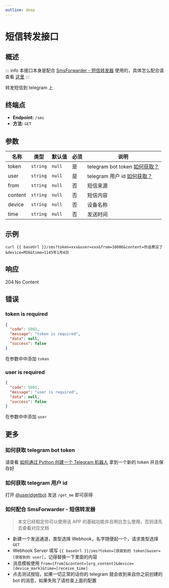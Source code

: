 ```yaml
---
outline: deep
---
```


<script setup>
import { baseUrl } from '../baseurl'
</script>

<style>
th {
  white-space: nowrap;
}
</style>

# 短信转发接口

## 概述

::: info
本接口本身是配合 [SmsForwarder - 短信转发器](https://github.com/pppscn/SmsForwarder) 使用的，具体怎么配合请查看 [这里](#更多)
:::

转发短信到 telegram 上

## 终端点

- **Endpoint:** `/sms`
- **方法:** `GET`

## 参数

| 名称    | 类型     | 默认值 | 必须 | 说明                                   |
| ------- | -------- | ------ | ---- | -------------------------------------- |
| token   | `string` | `null` | 是   | telegram bot token [如何获取？](#更多) |
| user    | `string` | `null` | 是   | telegram 用户 id [如何获取？](#更多)   |
| from    | `string` | `null` | 否   | 短信来源                               |
| content | `string` | `null` | 否   | 短信内容                               |
| device  | `string` | `null` | 否   | 设备名称                               |
| time    | `string` | `null` | 否   | 发送时间                               |

## 示例

```curl-vue
curl {{ baseUrl }}/sms?token=xxx&user=xxx&from=10086&content=你话费没了&device=MI6&time=1145年1月4日
```

## 响应

204 No Content

## 错误

### token is required

```json
{
  "code": 5001,
  "message": "token is required",
  "data": null,
  "success": false
}
```

在参数中中添加 `token`

### user is required

```json
{
  "code": 5001,
  "message": "user is required",
  "data": null,
  "success": false
}
```

在参数中中添加 `user`

## 更多

### 如何获取 telegram bot token

请查看 [如何通过 Python 创建一个 Telegram 机器人](https://www.freecodecamp.org/chinese/news/how-to-create-a-telegram-bot-using-python/) 拿到一个新的 token 并且保存好

### 如何获取 telegram 用户 id

打开 [@useridgetbot](https://t.me/useridgetbot) 发送 `/get_me` 即可获得

### 如何配合 SmsForwarder - 短信转发器

> 本文已经假定你可以使用该 APP 的基础功能并且明白怎么使用，否则请先去查看对应文档

- 新建一个发送通道，类型选择 Webhook，名字随便起一个，请求类型选择 `GET`
- Webhook Server 填写 `{{ baseUrl }}/sms?token=[获取到的 token]&user=[获取到的 user]`，记得替换一下里面的内容
- 消息模板使用 `from=[from]&content=[org_content]&device=[device_mark]&time=[receive_time]`
- 点击测试按钮，如果一切正常的话你的 telegram 就会收到来自你之前创建的 bot 的消息，如果失败了请检查上面的配置
